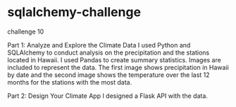 # sqlalchemy-challenge
challenge 10

Part 1: Analyze and Explore the Climate Data
I used Python and SQLAlchemy to conduct analysis on the precipitation and the stations located in Hawaii. I used Pandas to create summary statistics. Images are included to represent the data. The first image shows precipitation in Hawaii by date and the second image shows the temperature over the last 12 months for the stations with the most data.

Part 2: Design Your Climate App
I designed a Flask API with the data. 

